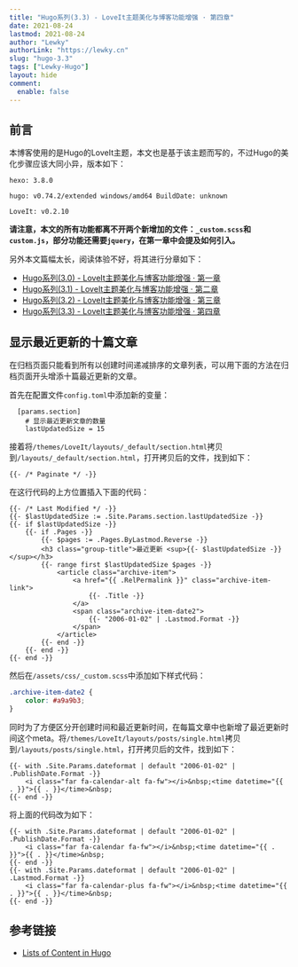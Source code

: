 ```yaml
---
title: "Hugo系列(3.3) - LoveIt主题美化与博客功能增强 · 第四章"
date: 2021-08-24
lastmod: 2021-08-24
author: "Lewky"
authorLink: "https://lewky.cn"
slug: "hugo-3.3"
tags: ["Lewky-Hugo"]
layout: hide
comment:
  enable: false
---
```


## 前言

本博客使用的是Hugo的LoveIt主题，本文也是基于该主题而写的，不过Hugo的美化步骤应该大同小异，版本如下：
```
hexo: 3.8.0

hugo: v0.74.2/extended windows/amd64 BuildDate: unknown

LoveIt: v0.2.10
```

**请注意，本文的所有功能都离不开两个新增加的文件：`_custom.scss`和`custom.js`，部分功能还需要`jquery`，在第一章中会提及如何引入。**

另外本文篇幅太长，阅读体验不好，将其进行分章如下：

* [Hugo系列(3.0) - LoveIt主题美化与博客功能增强 · 第一章](/lewky/hugo-3/)
* [Hugo系列(3.1) - LoveIt主题美化与博客功能增强 · 第二章](/lewky/hugo-3.1/)
* [Hugo系列(3.2) - LoveIt主题美化与博客功能增强 · 第三章](/lewky/hugo-3.2/)
* [Hugo系列(3.3) - LoveIt主题美化与博客功能增强 · 第四章](/lewky/hugo-3.3/)

<!--more-->

## 显示最近更新的十篇文章

在归档页面只能看到所有以创建时间递减排序的文章列表，可以用下面的方法在归档页面开头增添十篇最近更新的文章。

首先在配置文件`config.toml`中添加新的变量：

```
  [params.section]
    # 显示最近更新文章的数量
    lastUpdatedSize = 15
```

接着将`/themes/LoveIt/layouts/_default/section.html`拷贝到`/layouts/_default/section.html`，打开拷贝后的文件，找到如下：

```
{{- /* Paginate */ -}}
```

在这行代码的上方位置插入下面的代码：

```
{{- /* Last Modified */ -}}
{{- $lastUpdatedSize := .Site.Params.section.lastUpdatedSize -}}
{{- if $lastUpdatedSize -}}
	{{- if .Pages -}}
		{{- $pages := .Pages.ByLastmod.Reverse -}}
		<h3 class="group-title">最近更新 <sup>{{- $lastUpdatedSize -}}</sup></h3>
		{{- range first $lastUpdatedSize $pages -}}
			<article class="archive-item">
				<a href="{{ .RelPermalink }}" class="archive-item-link">
					{{- .Title -}}
				</a>
				<span class="archive-item-date2">
					{{- "2006-01-02" | .Lastmod.Format -}}
				</span>
			</article>
		{{- end -}}
	{{- end -}}
{{- end -}}
```

然后在`/assets/css/_custom.scss`中添加如下样式代码：

```css
.archive-item-date2 {
    color: #a9a9b3;
}
```

同时为了方便区分开创建时间和最近更新时间，在每篇文章中也新增了最近更新时间这个meta。将`/themes/LoveIt/layouts/posts/single.html`拷贝到`/layouts/posts/single.html`，打开拷贝后的文件，找到如下：

```
{{- with .Site.Params.dateformat | default "2006-01-02" | .PublishDate.Format -}}
    <i class="far fa-calendar-alt fa-fw"></i>&nbsp;<time datetime="{{ . }}">{{ . }}</time>&nbsp;
{{- end -}}
```

将上面的代码改为如下：

```
{{- with .Site.Params.dateformat | default "2006-01-02" | .PublishDate.Format -}}
    <i class="far fa-calendar fa-fw"></i>&nbsp;<time datetime="{{ . }}">{{ . }}</time>&nbsp;
{{- end -}}
{{- with .Site.Params.dateformat | default "2006-01-02" | .Lastmod.Format -}}
    <i class="far fa-calendar-plus fa-fw"></i>&nbsp;<time datetime="{{ . }}">{{ . }}</time>&nbsp;
{{- end -}}
```

## 参考链接

* [Lists of Content in Hugo](https://gohugo.io/templates/lists/)